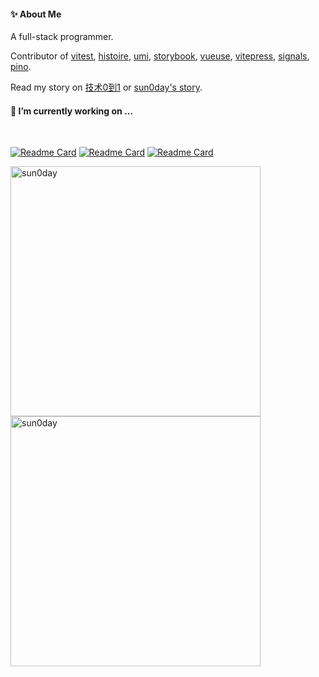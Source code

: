 

#### ✨ About Me

A full-stack programmer. 

Contributor of [vitest](https://github.com/vitest-dev/vitest), [histoire](https://github.com/histoire-dev/histoire), [umi](https://github.com/umijs/umi), [storybook](https://github.com/storybookjs/storybook), [vueuse](https://github.com/vueuse/vueuse), [vitepress](https://github.com/vuejs/vitepress), [signals](https://github.com/preactjs/signals), [pino](https://github.com/pinojs/pino).

Read my story on [技术0到1](https://www.zhihu.com/column/c_1302591122619637760) or [sun0day's story](https://hackernoon.com/u/sun0day).

#### 🔭 I’m currently working on ...
<br>

[![Readme Card](https://github-readme-stats.vercel.app/api/pin/?username=sun0day&repo=async)](https://github.com/sun0day/async)
[![Readme Card](https://github-readme-stats.vercel.app/api/pin/?username=sun0day&repo=wodash)](https://github.com/sun0day/wodash)
[![Readme Card](https://github-readme-stats.vercel.app/api/pin/?username=sun0day&repo=dori)](https://github.com/sun0day/dori)

<p>
<img align="center" src="https://github-readme-stats.vercel.app/api?username=sun0day&show_icons=true&locale=en" alt="sun0day" style="width:400px" />
<img align="center" src="https://github-readme-streak-stats.herokuapp.com/?user=sun0day&theme=tokyonight_duo&border=e0e0e0&stroke=e0e0e0" alt="sun0day" style="width:400px" /></p>





<!--
**sun0day/sun0day** is a ✨ _special_ ✨ repository because its `README.md` (this file) appears on your GitHub profile.

Here are some ideas to get you started:

- 🔭 I’m currently working on ...
- 🌱 I’m currently learning ...
- 👯 I’m looking to collaborate on ...
- 🤔 I’m looking for help with ...
- 💬 Ask me about ...
- 📫 How to reach me: ...
- 😄 Pronouns: ...
- ⚡ Fun fact: ...
-->
